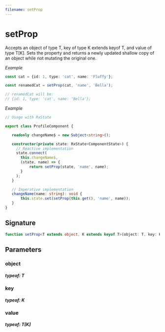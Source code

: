 ```yaml
---
filename: setProp
---
```


# setProp

Accepts an object of type T, key of type K extends keyof T, and value of type T[K].
Sets the property and returns a newly updated shallow copy of an object while not mutating the original one.

_Example_

```TypeScript
const cat = {id: 1, type: 'cat', name: 'Fluffy'};

const renamedCat = setProp(cat, 'name', 'Bella');

// renamedCat will be:
// {id: 1, type: 'cat', name: 'Bella'};
```

_Example_

```TypeScript
// Usage with RxState

export class ProfileComponent {

   readonly changeName$ = new Subject<string>();

   constructor(private state: RxState<ComponentState>) {
     // Reactive implementation
     state.connect(
       this.changeName$,
       (state, name) => {
           return setProp(state, 'name', name);
       }
     );
   }

   // Imperative implementation
   changeName(name: string): void {
       this.state.set(setProp(this.get(), 'name', name));
   }
}
```

## Signature

```TypeScript
function setProp<T extends object, K extends keyof T>(object: T, key: K, value: T[K]): T
```

## Parameters

### object

##### typeof: T

### key

##### typeof: K

### value

##### typeof: T[K]
